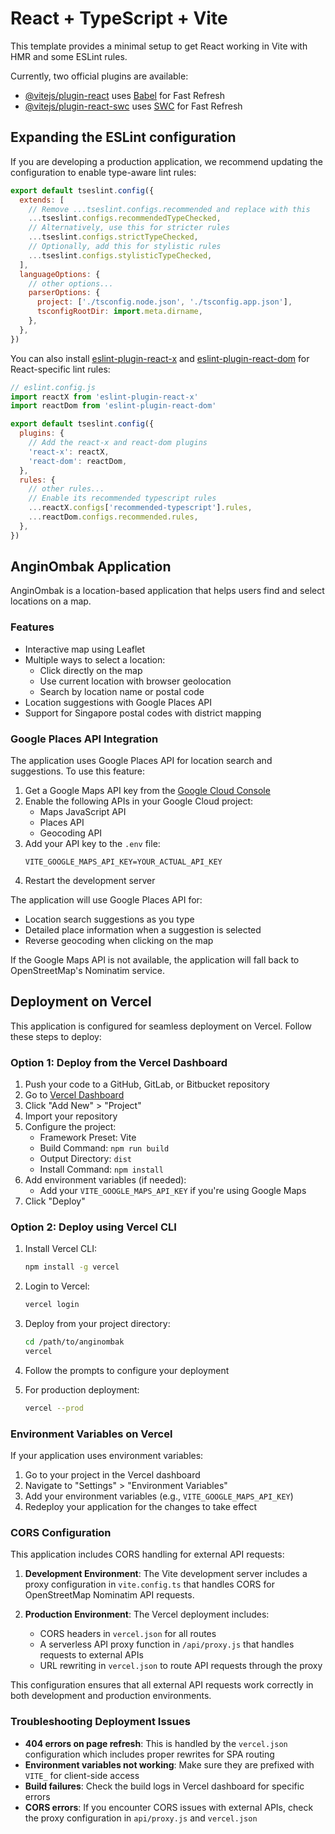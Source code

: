 # React + TypeScript + Vite

This template provides a minimal setup to get React working in Vite with HMR and some ESLint rules.

Currently, two official plugins are available:

- [@vitejs/plugin-react](https://github.com/vitejs/vite-plugin-react/blob/main/packages/plugin-react/README.md) uses [Babel](https://babeljs.io/) for Fast Refresh
- [@vitejs/plugin-react-swc](https://github.com/vitejs/vite-plugin-react-swc) uses [SWC](https://swc.rs/) for Fast Refresh

## Expanding the ESLint configuration

If you are developing a production application, we recommend updating the configuration to enable type-aware lint rules:

```js
export default tseslint.config({
  extends: [
    // Remove ...tseslint.configs.recommended and replace with this
    ...tseslint.configs.recommendedTypeChecked,
    // Alternatively, use this for stricter rules
    ...tseslint.configs.strictTypeChecked,
    // Optionally, add this for stylistic rules
    ...tseslint.configs.stylisticTypeChecked,
  ],
  languageOptions: {
    // other options...
    parserOptions: {
      project: ['./tsconfig.node.json', './tsconfig.app.json'],
      tsconfigRootDir: import.meta.dirname,
    },
  },
})
```

You can also install [eslint-plugin-react-x](https://github.com/Rel1cx/eslint-react/tree/main/packages/plugins/eslint-plugin-react-x) and [eslint-plugin-react-dom](https://github.com/Rel1cx/eslint-react/tree/main/packages/plugins/eslint-plugin-react-dom) for React-specific lint rules:

```js
// eslint.config.js
import reactX from 'eslint-plugin-react-x'
import reactDom from 'eslint-plugin-react-dom'

export default tseslint.config({
  plugins: {
    // Add the react-x and react-dom plugins
    'react-x': reactX,
    'react-dom': reactDom,
  },
  rules: {
    // other rules...
    // Enable its recommended typescript rules
    ...reactX.configs['recommended-typescript'].rules,
    ...reactDom.configs.recommended.rules,
  },
})
```

## AnginOmbak Application

AnginOmbak is a location-based application that helps users find and select locations on a map.

### Features

- Interactive map using Leaflet
- Multiple ways to select a location:
  - Click directly on the map
  - Use current location with browser geolocation
  - Search by location name or postal code
- Location suggestions with Google Places API
- Support for Singapore postal codes with district mapping

### Google Places API Integration

The application uses Google Places API for location search and suggestions. To use this feature:

1. Get a Google Maps API key from the [Google Cloud Console](https://console.cloud.google.com/)
2. Enable the following APIs in your Google Cloud project:
   - Maps JavaScript API
   - Places API
   - Geocoding API
3. Add your API key to the `.env` file:
   ```
   VITE_GOOGLE_MAPS_API_KEY=YOUR_ACTUAL_API_KEY
   ```
4. Restart the development server

The application will use Google Places API for:
- Location search suggestions as you type
- Detailed place information when a suggestion is selected
- Reverse geocoding when clicking on the map

If the Google Maps API is not available, the application will fall back to OpenStreetMap's Nominatim service.

## Deployment on Vercel

This application is configured for seamless deployment on Vercel. Follow these steps to deploy:

### Option 1: Deploy from the Vercel Dashboard

1. Push your code to a GitHub, GitLab, or Bitbucket repository
2. Go to [Vercel Dashboard](https://vercel.com/dashboard)
3. Click "Add New" > "Project"
4. Import your repository
5. Configure the project:
   - Framework Preset: Vite
   - Build Command: `npm run build`
   - Output Directory: `dist`
   - Install Command: `npm install`
6. Add environment variables (if needed):
   - Add your `VITE_GOOGLE_MAPS_API_KEY` if you're using Google Maps
7. Click "Deploy"

### Option 2: Deploy using Vercel CLI

1. Install Vercel CLI:
   ```bash
   npm install -g vercel
   ```

2. Login to Vercel:
   ```bash
   vercel login
   ```

3. Deploy from your project directory:
   ```bash
   cd /path/to/anginombak
   vercel
   ```

4. Follow the prompts to configure your deployment
5. For production deployment:
   ```bash
   vercel --prod
   ```

### Environment Variables on Vercel

If your application uses environment variables:

1. Go to your project in the Vercel dashboard
2. Navigate to "Settings" > "Environment Variables"
3. Add your environment variables (e.g., `VITE_GOOGLE_MAPS_API_KEY`)
4. Redeploy your application for the changes to take effect

### CORS Configuration

This application includes CORS handling for external API requests:

1. **Development Environment**: The Vite development server includes a proxy configuration in `vite.config.ts` that handles CORS for OpenStreetMap Nominatim API requests.

2. **Production Environment**: The Vercel deployment includes:
   - CORS headers in `vercel.json` for all routes
   - A serverless API proxy function in `/api/proxy.js` that handles requests to external APIs
   - URL rewriting in `vercel.json` to route API requests through the proxy

This configuration ensures that all external API requests work correctly in both development and production environments.

### Troubleshooting Deployment Issues

- **404 errors on page refresh**: This is handled by the `vercel.json` configuration which includes proper rewrites for SPA routing
- **Environment variables not working**: Make sure they are prefixed with `VITE_` for client-side access
- **Build failures**: Check the build logs in Vercel dashboard for specific errors
- **CORS errors**: If you encounter CORS issues with external APIs, check the proxy configuration in `api/proxy.js` and `vercel.json`
